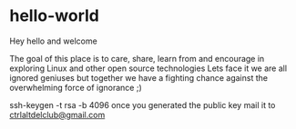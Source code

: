 # hello-world
Hey hello and welcome

The goal of this place is to care, share, learn from and encourage in exploring Linux and other open source technologies
Lets face it we are all ignored geniuses but together we have a fighting chance against the overwhelming force of ignorance ;)

ssh-keygen -t rsa -b 4096
once you generated the public key mail it to ctrlaltdelclub@gmail.com
